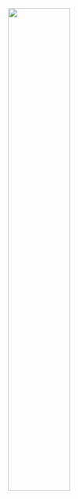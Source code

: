 
<div style="width: 100%;">
    <img
    src="https://i.imgur.com/npKt6xa.gif?noredirect"
    style="display: block; margin-left: auto; margin-right: auto; width: 50%"
  />
</div>

